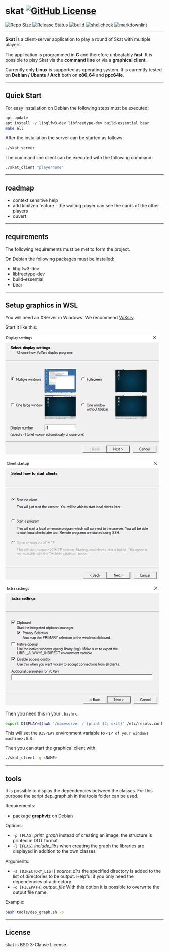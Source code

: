 # skat [![GitHub License](https://img.shields.io/github/license/Dichloromethane/skat)](https://github.com/Dichloromethane/skat/blob/master/LICENSE)

[![Repo Size](https://img.shields.io/github/repo-size/Dichloromethane/skat.svg)](https://github.com/Dichloromethane/skat)
[![Release Status](https://img.shields.io/badge/status-alpha-orange)](https://github.com/Dichloromethane/skat)
[![build](https://github.com/Dichloromethane/skat/workflows/build/badge.svg)](https://github.com/Dichloromethane/skat/actions?query=workflow%3Abuild)
[![shellcheck](https://github.com/Dichloromethane/skat/workflows/shellcheck/badge.svg)](https://github.com/Dichloromethane/skat/actions?query=workflow%3Ashellcheck)
[![markdownlint](https://github.com/Dichloromethane/skat/workflows/markdownlint/badge.svg)](https://github.com/Dichloromethane/skat/actions?query=workflow%3Amarkdownlint)

---

**Skat** is a client-server application to play a round of Skat with multiple players.

The application is programmed in **C** and therefore unbeatably **fast**. It is possible to play Skat via the **command line** or via a **graphical client**.

Currently only **Linux** is supported as operating system. It is currently tested on **Debian / Ubuntu / Arch** both on **x86_64** and **ppc64le**.

---

## Quick Start

For easy installation on Debian the following steps must be executed:

```sh
apt update
apt install -y libglfw3-dev libfreetype-dev build-essential bear
make all
```

After the installation the server can be started as follows:

```sh
./skat_server
```

The command line client can be executed with the following command:

```sh
./skat_client "playername"
```

---

## roadmap

- context sensitive help
- add kibitzen feature - the waiting player can see the cards of the other players
- ouvert

---

## requirements

The following requirements must be met to form the project.

On Debian the following packages must be installed:

- libglfw3-dev
- libfreetype-dev
- build-essential
- bear

---

## Setup graphics in WSL

You will need an XServer in Windows. We recommend [VcXsrv](https://sourceforge.net/projects/vcxsrv/).

Start it like this:

![Step 1](doc/vcxsrv_1.png)

![Step 2](doc/vcxsrv_2.png)

![Step 3](doc/vcxsrv_3.png)

Then you need this in your `.bashrc`:

```sh
export DISPLAY=$(awk '/nameserver / {print $2; exit}' /etc/resolv.conf 2>/dev/null):0.0
```

This will set the `DISPLAY` environment variable to `<IP of your windows machine>:0.0`.

Then you can start the graphical client with:

```sh
./skat_client -g <NAME>
```

---

## tools

It is possible to display the dependencies between the classes.
For this purpose the script dep_graph.sh in the tools folder can be used.

Requirements:

- package **graphviz** on Debian

Options:

- `-p [FLAG]` _print_graph_ instead of creating an image, the structure is printed in DOT format
- `-l [FLAG]` _include_libs_ when creating the graph the libraries are displayed in addition to the own classes

Arguments:

- `-s [DIRECTORY_LIST]` _source_dirs_ the specified directory is added to the list of directories to be output. Helpful if you only need the dependencies of a directory
- `-o [FILEPATH]` _output_file_ With this option it is possible to overwrite the output file name.

Example:

```sh
bash tools/dep_graph.sh -p
```

---

## License

skat is BSD 3-Clause License.
